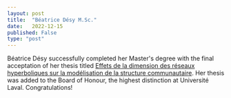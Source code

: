 ```yaml
---
layout: post
title:  "Béatrice Désy M.Sc."
date:   2022-12-15
published: False
type: "post"
---
```


Béatrice Désy successfully completed her Master's degree with the final acceptation of her thesis titled [Effets de la dimension des réseaux hyperboliques sur la modélisation de la structure communautaire](assets/pdf/theses/desy22_master.pdf). Her thesis was added to the Board of Honour, the highest distinction at Universit&eacute; Laval. Congratulations!